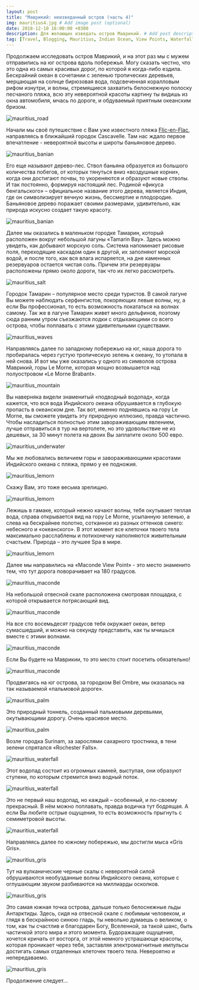 ```yaml
---
layout: post
title: "Маврикий: неизведанный остров (часть 4)"
img: mauritius4.jpg # Add image post (optional)
date: 2018-12-10 16:00:00 +0300
description: Для желающих изведать остров Маврикий. # Add post description (optional)
tag: [Travel, Blogging, Mauritius, Indian Ocean, View Points, Waterfall, Le Morne]
---
```

Продолжаем исследовать остров Маврикий, и на этот раз мы с мужем отправились на юг острова вдоль побережья. Могу сказать честно, что это одна из самых красивых дорог, по которой я когда-либо ездила. Бескрайний океан в сочетании с зеленью тропических деревьев, мерцающая на солнце бирюзовая вода, подсвеченная коралловым рифом изнутри, и волны, стремящиеся захватить белоснежную полоску песчаного пляжа, всю эту невероятной красоты картину ты видишь из окна автомобиля, мчась по дороге, и обдуваемый приятным океанским бризом.

![mauritius_road](/assets/img/mauritius_roadsouth.jpg)

Начали мы своё путешествие с Вам уже известного пляжа [Flic-en-Flac](http://christina.kuleshevi.ch/mauritius-uncharted-island-part1/), направляясь в ближайший городок Cascavelle. Там нас ждало первое впечатление - невероятной высоты и широты баньяновое дерево. 

![mauritius_banian](/assets/img/mauritius_banian.jpg)

Его еще называют дерево-лес. Ствол баньяна образуется из большого количества побегов, от которых тянуться вниз «воздушные корни», когда они достигают почвы, то укореняются и образуют новые стволы. И так постоянно, формируя настоящий лес. Родиной «фикуса бенгальского» – официальное название этого дерева, является Индия, где он символизирует вечную жизнь, бессмертие и плодородие. Баньяновое дерево поражает своими размерами, удивительно, как природа искусно создает такую красоту.

![mauritius_banian](/assets/img/mauritius_banian2.jpg)
  
Далее мы оказались в маленьком городке Тамарин, который расположен вокруг небольшой лагуны «Tamarin Bay». Здесь можно увидеть, как добывают морскую соль. Система напоминает рисовые поля, переходящие каскадом один в другой, их заполняют морской водой, и после того, как вся влага испаряется, на дне каменных резервуаров остается чистая соль. Причем эти резервуары расположены прямо около дороги, так что их легко рассмотреть.

![mauritius_salt](/assets/img/mauritius_salt.jpg)
 
Городок Тамарин – популярное место среди туристов. В самой лагуне Вы можете наблюдать серфингистов, покоряющих левые волны, ну, а если Вы профессионал, то есть возможность покататься на волнах самому. Так же в лагуне Тамарин живет много дельфинов, поэтому сюда ранним утром съезжаются лодки с отдыхающими со всего острова, чтобы поплавать с этими удивительными существами.

![mauritius_waves](/assets/img/mauritius_waves.jpg)
 
Направляясь далее по западному побережью на юг, наша дорога то пробиралась через густую тропическую зелень к океану, то утопала в ней снова. И вот мы уже оказались у одного из символов острова Маврикий, горы Le Morne, которая мощно возвышается над полуостровом «Le Morne Brabant». 

![mauritius_mountain](/assets/img/mauritius_lemorn.jpg)

Вы наверняка видели знаменитый «подводный водопад», когда кажется, что вся вода Индийского океана обрушивается в глубокую пропасть в океанском дне. Так вот, именно поднявшись на гору Le Morne, вы сможете увидеть эту природную иллюзию, правда частично. Чтобы насладиться полностью этим завораживающим явлением, лучше отправиться в тур на вертолете, но это удовольствие не из дешевых, за 30 минут полета на двоих Вы заплатите около 500 евро. 

![mauritius_underwater](/assets/img/mauritius_underwater.jpg)

Мы же любовались величием горы и завораживающими красотами Индийского океана с пляжа, прямо у ее подножия. 

![mauritius_lemorn](/assets/img/mauritius_lemorn2.jpg)

Скажу Вам, это тоже весьма зрелищно. 

![mauritius_lemorn](/assets/img/mauritius_lemorn3.jpg)

Лежишь в гамаке, который нежно качают волны, тебя окутывает теплая вода, справа открывается вид на гору Le Morne, усыпанную зеленью, а слева на бескрайнее полотно, сотканное из разных оттенков синего: небесного и «океанского». В этот момент все клеточки твоего тела максимально расслаблены и потихонечку наполняются живительным счастьем. Природа – это лучшее Spa в мире.

![mauritius_lemorn](/assets/img/mauritius_lemorn4.jpg)
 
Далее мы направились на «Maconde View Point» - это место знаменито тем, что тут дорога поворачивает на 180 градусов.

![mauritius_maconde](/assets/img/mauritius_180.jpg)
 
На небольшой отвесной скале расположена смотровая площадка, с которой открывается потрясающий вид. 

![mauritius_maconde](/assets/img/mauritius_maconde.jpg)

На все сто восемьдесят градусов тебя окружает океан, ветер сумасшедший, и можно на секунду представить, как ты мчишься вместе с этими волнами. 

![mauritius_maconde](/assets/img/mauritius_maconde2.jpg)

Если Вы будете на Маврикии, то это место стоит посетить обязательно! 

![mauritius_maconde](/assets/img/mauritius_maconde3.jpg)

Продвигаясь на юг острова, за городком Bel Ombre, мы оказалась на так называемой «пальмовой дороге». 

![mauritius_palm](/assets/img/mauritius_palm.jpg)

Это природный тоннель, созданный пальмовыми деревьями, окутывающими дорогу. Очень красивое место.

![mauritius_palm](/assets/img/mauritius_palm2.jpg)

Возле городка Surinam, за зарослями сахарного тростника, в тени зелени спрятался «Rochester Falls». 

![mauritius_waterfall](/assets/img/mauritius_rochester3.jpg)

Этот водопад состоит из огромных камней, выступая, они образуют ступени, по которым стремится вниз водный поток. 

![mauritius_waterfall](/assets/img/mauritius_rochester2.jpg)

Это не первый наш водопад, но каждый – особенный, и по-своему прекрасный. В нём можно поплавать, правда водичка тут бодрящая. А если Вы любите острые ощущения, то есть возможность прыгнуть с семиметровой высоты.

![mauritius_waterfall](/assets/img/mauritius_rochester.jpg)
 
Направляясь далее по южному побережью, мы достигли мыса «Gris Gris». 

![mauritius_gris](/assets/img/mauritius_gris.jpg)

Тут на вулканические черные скалы с невероятной силой обрушиваются необузданные волны Индийского океана, которые с оглушающим звуком разбиваются на миллиарды осколков. 

![mauritius_gris](/assets/img/mauritius_gris2.jpg)

Это самая южная точка острова, дальше только белоснежные льды Антарктиды. Здесь, сидя на отвесной скале с любимым человеком, и глядя в бескрайнюю синюю гладь, ты невольно думаешь о великом, о том, как ты счастлив и благодарен Богу, Вселенной, за такой шанс, быть частичкой этого мира и этого момента. Будоражащие ощущения, хочется кричать от восторга, от этой немного устрашающе красоты, которая проникает через тебя, заставляя электромагнитные импульсы достигать самых отдаленных клеточек твоего тела. Невероятно и непередаваемо. 

![mauritius_gris](/assets/img/mauritius_gris3.jpg)

Продолжение следует…